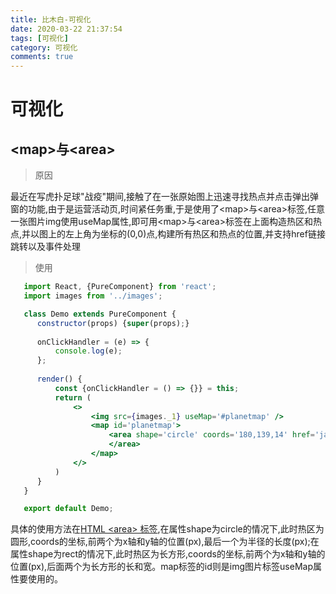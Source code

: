 ```yaml
---
title: 比木白-可视化
date: 2020-03-22 21:37:54
tags: [可视化]
category: 可视化
comments: true
---
```


# 可视化

  ## \<map\>与\<area\>

  > 原因

  最近在写虎扑足球"战疫"期间,接触了在一张原始图上迅速寻找热点并点击弹出弹窗的功能,由于是运营活动页,时间紧任务重,于是使用了\<map\>与\<area\>标签,任意一张图片img使用useMap属性,即可用\<map\>与\<area\>标签在上面构造热区和热点,并以图上的左上角为坐标的(0,0)点,构建所有热区和热点的位置,并支持href链接跳转以及事件处理
  
  > 使用

  ```jsx harmony
     import React, {PureComponent} from 'react';
     import images from '../images';

     class Demo extends PureComponent {
        constructor(props) {super(props);}
        
        onClickHandler = (e) => {
            console.log(e);
        };   
        
        render() {
            const {onClickHandler = () => {}} = this;
            return (
                <>
                    <img src={images._1} useMap='#planetmap' />
                    <map id='planetmap'>
                        <area shape='circle' coords='180,139,14' href='javascript:void(0);' onClick={onClickHandler}>
                        </area>
                    </map>
                </>
            )
        }    
     }

     export default Demo;
  ```

  具体的使用方法在<a href='https://www.w3school.com.cn/tags/tag_area.asp'>HTML \<area\> 标签</a>,在属性shape为circle的情况下,此时热区为圆形,coords的坐标,前两个为x轴和y轴的位置(px),最后一个为半径的长度(px);在属性shape为rect的情况下,此时热区为长方形,coords的坐标,前两个为x轴和y轴的位置(px),后面两个为长方形的长和宽。map标签的id则是img图片标签useMap属性要使用的。
